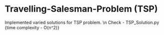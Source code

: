 # Travelling-Salesman-Problem (TSP)
Implemented varied solutions for TSP problem.
\n
Check - TSP_Solution.py {time complexity - O(n^2)}
